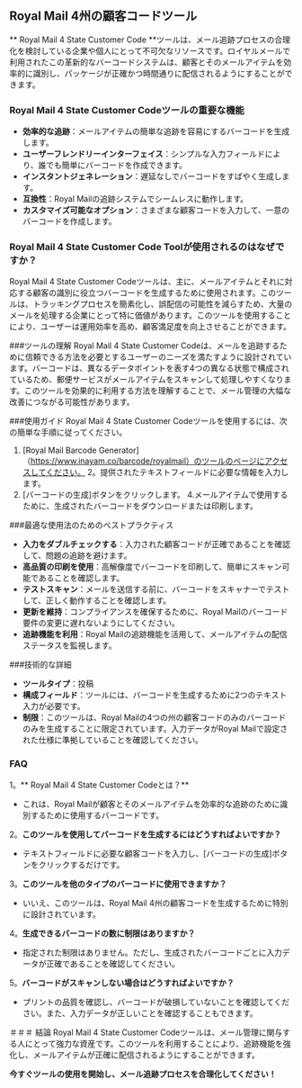 ## Royal Mail 4州の顧客コードツール

** Royal Mail 4 State Customer Code **ツールは、メール追跡プロセスの合理化を検討している企業や個人にとって不可欠なリソースです。ロイヤルメールで利用されたこの革新的なバーコードシステムは、顧客とそのメールアイテムを効率的に識別し、パッケージが正確かつ時間通りに配信されるようにすることができます。

### Royal Mail 4 State Customer Codeツールの重要な機能
-  **効率的な追跡**：メールアイテムの簡単な追跡を容易にするバーコードを生成します。
-  **ユーザーフレンドリーインターフェイス**：シンプルな入力フィールドにより、誰でも簡単にバーコードを作成できます。
-  **インスタントジェネレーション**：遅延なしでバーコードをすばやく生成します。
-  **互換性**：Royal Mailの追跡システムでシームレスに動作します。
-  **カスタマイズ可能なオプション**：さまざまな顧客コードを入力して、一意のバーコードを作成します。

### Royal Mail 4 State Customer Code Toolが使用されるのはなぜですか？
Royal Mail 4 State Customer Codeツールは、主に、メールアイテムとそれに対応する顧客の識別に役立つバーコードを生成するために使用されます。このツールは、トラッキングプロセスを簡素化し、誤配信の可能性を減らすため、大量のメールを処理する企業にとって特に価値があります。このツールを使用することにより、ユーザーは運用効率を高め、顧客満足度を向上させることができます。

###ツールの理解
Royal Mail 4 State Customer Codeは、メールを追跡するために信頼できる方法を必要とするユーザーのニーズを満たすように設計されています。バーコードは、異なるデータポイントを表す4つの異なる状態で構成されているため、郵便サービスがメールアイテムをスキャンして処理しやすくなります。このツールを効果的に利用する方法を理解することで、メール管理の大幅な改善につながる可能性があります。

###使用ガイド
Royal Mail 4 State Customer Codeツールを使用するには、次の簡単な手順に従ってください。
1. [Royal Mail Barcode Generator]（https://www.inayam.co/barcode/royalmail）のツールのページにアクセスしてください。
2。提供されたテキストフィールドに必要な情報を入力します。
3. [バーコードの生成]ボタンをクリックします。
4.メールアイテムで使用するために、生成されたバーコードをダウンロードまたは印刷します。

###最適な使用法のためのベストプラクティス
-  **入力をダブルチェックする**：入力された顧客コードが正確であることを確認して、問題の追跡を避けます。
-  **高品質の印刷を使用**：高解像度でバーコードを印刷して、簡単にスキャン可能であることを確認します。
-  **テストスキャン**：メールを送信する前に、バーコードをスキャナーでテストして、正しく動作することを確認します。
-  **更新を維持**：コンプライアンスを確保するために、Royal Mailのバーコード要件の変更に遅れないようにしてください。
-  **追跡機能を利用**：Royal Mailの追跡機能を活用して、メールアイテムの配信ステータスを監視します。

###技術的な詳細
-  **ツールタイプ**：投稿
-  **構成フィールド**：ツールには、バーコードを生成するために2つのテキスト入力が必要です。
-  **制限**：このツールは、Royal Mailの4つの州の顧客コードのみのバーコードのみを生成することに限定されています。入力データがRoyal Mailで設定された仕様に準拠していることを確認してください。

### FAQ
1。** Royal Mail 4 State Customer Codeとは？**
- これは、Royal Mailが顧客とそのメールアイテムを効率的な追跡のために識別するために使用するバーコードです。

2。**このツールを使用してバーコードを生成するにはどうすればよいですか？**
- テキストフィールドに必要な顧客コードを入力し、[バーコードの生成]ボタンをクリックするだけです。

3。**このツールを他のタイプのバーコードに使用できますか？**
- いいえ、このツールは、Royal Mail 4州の顧客コードを生成するために特別に設計されています。

4。**生成できるバーコードの数に制限はありますか？**
- 指定された制限はありません。ただし、生成されたバーコードごとに入力データが正確であることを確認してください。

5。**バーコードがスキャンしない場合はどうすればよいですか？**
- プリントの品質を確認し、バーコードが破損していないことを確認してください。また、入力データが正しいことを確認することもできます。

＃＃＃ 結論
Royal Mail 4 State Customer Codeツールは、メール管理に関与する人にとって強力な資産です。このツールを利用することにより、追跡機能を強化し、メールアイテムが正確に配信されるようにすることができます。

**今すぐツールの使用を開始し、メール追跡プロセスを合理化してください！**